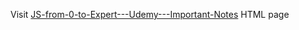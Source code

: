 Visit [JS-from-0-to-Expert---Udemy---Important-Notes](https://lakshmir1098.github.io/JS-from-0-to-Expert---Udemy---Important-Notes/) HTML page
